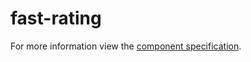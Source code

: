 # fast-rating
For more information view the [component specification](../../../fast-foundation/src/rating/rating.spec.md).